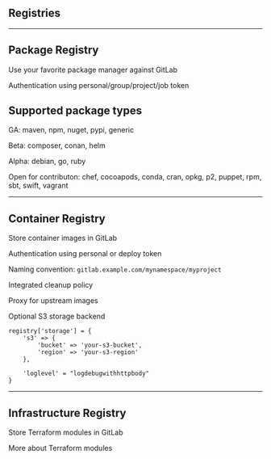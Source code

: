 <!-- .slide: id="gitlab_registries" class="vertical-center" -->

<i class="fa-duotone fa-box-archive fa-8x fa-duotone-colors-inverted" style="float: right; color: grey;"></i>

## Registries

---

## Package Registry

<i class="fa-duotone fa-box-check fa-4x fa-duotone-colors" style="float: right;"></i>

Use your favorite package manager against GitLab [<i class="fa-solid fa-arrow-up-right-from-square"></i>](https://docs.gitlab.com/ee/user/packages/package_registry/index.html)

Authentication using personal/group/project/job token

## Supported package types

<i class="fa-duotone fa-circle-check fa-duotone-colors"></i> GA: maven, npm, nuget, pypi, generic

<i class="fa-duotone fa-circle-exclamation fa-duotone-colors"></i> Beta: composer, conan, helm

<i class="fa-duotone fa-flag fa-duotone-colors-inverted"></i> Alpha: debian, go, ruby

<i class="fa-duotone fa-hand-holding-medical fa-duotone-colors"></i> Open for contributon: chef, cocoapods, conda, cran, opkg, p2, puppet, rpm, sbt, swift, vagrant

---

<i class="fa-duotone fa-container-storage fa-4x fa-duotone-colors-inverted" style="float: right;"></i>

## Container Registry

Store container images in GitLab [<i class="fa-solid fa-arrow-up-right-from-square"></i>](https://docs.gitlab.com/ee/user/packages/container_registry/index.html)

Authentication using personal or deploy token

Naming convention: `gitlab.example.com/mynamespace/myproject`

Integrated cleanup policy [<i class="fa-solid fa-arrow-up-right-from-square"></i>](https://docs.gitlab.com/ee/user/packages/container_registry/reduce_container_registry_storage.html#cleanup-policy)

Proxy for upstream images [<i class="fa-solid fa-arrow-up-right-from-square"></i>](https://docs.gitlab.com/ee/user/packages/dependency_proxy/)

Optional S3 storage backend

```
registry['storage'] = {
    's3' => {
        'bucket' => 'your-s3-bucket',
        'region' => 'your-s3-region'
    },

    'loglevel' = "logdebugwithhttpbody"
}
```

---

## Infrastructure Registry

<i class="fa-duotone fa-box-taped fa-4x fa-duotone-colors" style="float: right;"></i>

Store Terraform modules in GitLab [<i class="fa-solid fa-arrow-up-right-from-square"></i>](https://docs.gitlab.com/ee/user/packages/infrastructure_registry/index.html)

More about Terraform modules [<i class="fa-solid fa-arrow-up-right-from-square"></i>](https://docs.gitlab.com/ee/user/packages/terraform_module_registry/index.html)
